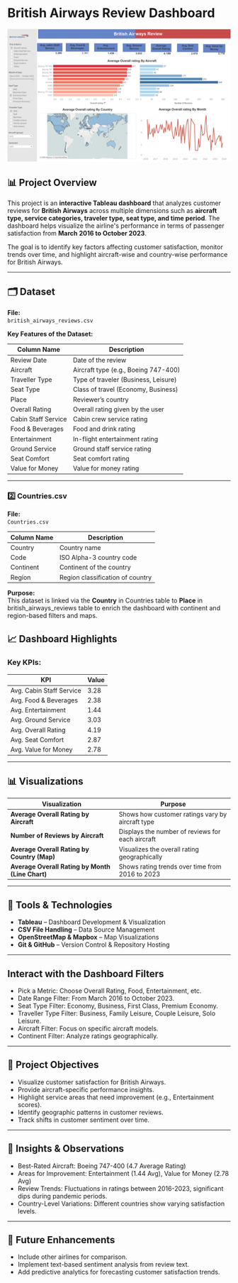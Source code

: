 # British Airways Review Dashboard

![Dashboard Screenshot](BA_SS.png)

## 📊 Project Overview

This project is an **interactive Tableau dashboard** that analyzes customer reviews for **British Airways** across multiple dimensions such as **aircraft type, service categories, traveler type, seat type, and time period**. The dashboard helps visualize the airline's performance in terms of passenger satisfaction from **March 2016 to October 2023**.

The goal is to identify key factors affecting customer satisfaction, monitor trends over time, and highlight aircraft-wise and country-wise performance for British Airways.

---

## 🗂️ Dataset

**File:**  
`british_airways_reviews.csv`

**Key Features of the Dataset:**

| Column Name            | Description                          |
|-----------------------|--------------------------------------|
| Review Date            | Date of the review                   |
| Aircraft               | Aircraft type (e.g., Boeing 747-400)|
| Traveller Type         | Type of traveler (Business, Leisure)|
| Seat Type              | Class of travel (Economy, Business) |
| Place                | Reviewer’s country                   |
| Overall Rating         | Overall rating given by the user    |
| Cabin Staff Service    | Cabin crew service rating           |
| Food & Beverages       | Food and drink rating               |
| Entertainment          | In-flight entertainment rating      |
| Ground Service         | Ground staff service rating         |
| Seat Comfort           | Seat comfort rating                 |
| Value for Money        | Value for money rating              |

---

### 2️⃣ Countries.csv

**File:**  
`Countries.csv`

| Column Name | Description                        |
|-------------|------------------------------------|
| Country     | Country name                       |
| Code        | ISO Alpha-3 country code           |
| Continent   | Continent of the country           |
| Region      | Region classification of country   |

**Purpose:**  
This dataset is linked via the **Country** in Countries table to **Place** in british_airways_reviews table to enrich the dashboard with continent and region-based filters and maps.


## 📈 Dashboard Highlights

### Key KPIs:

| KPI                      | Value |
|-------------------------|-------|
| Avg. Cabin Staff Service | 3.28  |
| Avg. Food & Beverages    | 2.38  |
| Avg. Entertainment       | 1.44  |
| Avg. Ground Service      | 3.03  |
| Avg. Overall Rating      | 4.19  |
| Avg. Seat Comfort        | 2.87  |
| Avg. Value for Money     | 2.78  |

---

## 📊 Visualizations

| Visualization                             | Purpose |
|-------------------------------------------|---------|
| **Average Overall Rating by Aircraft**    | Shows how customer ratings vary by aircraft type |
| **Number of Reviews by Aircraft**         | Displays the number of reviews for each aircraft |
| **Average Overall Rating by Country (Map)** | Visualizes the overall rating geographically |
| **Average Overall Rating by Month (Line Chart)** | Shows rating trends over time from 2016 to 2023 |

---

## 🧰 Tools & Technologies

- **Tableau** – Dashboard Development & Visualization
- **CSV File Handling** – Data Source Management
- **OpenStreetMap & Mapbox** – Map Visualizations
- **Git & GitHub** – Version Control & Repository Hosting

---

## Interact with the Dashboard Filters

- Pick a Metric: Choose Overall Rating, Food, Entertainment, etc.
- Date Range Filter: From March 2016 to October 2023.
- Seat Type Filter: Economy, Business, First Class, Premium Economy.
- Traveller Type Filter: Business, Family Leisure, Couple Leisure, Solo Leisure.
- Aircraft Filter: Focus on specific aircraft models.
- Continent Filter: Analyze ratings geographically.
  
---

## 🎯 Project Objectives
- Visualize customer satisfaction for British Airways.
- Provide aircraft-specific performance insights.
- Highlight service areas that need improvement (e.g., Entertainment scores).
- Identify geographic patterns in customer reviews.
- Track shifts in customer sentiment over time.

---

## 📌 Insights & Observations
- Best-Rated Aircraft: Boeing 747-400 (4.7 Average Rating)
- Areas for Improvement: Entertainment (1.44 Avg), Value for Money (2.78 Avg)
- Review Trends: Fluctuations in ratings between 2016-2023, significant dips during pandemic periods.
- Country-Level Variations: Different countries show varying satisfaction levels.

---

## 🚀 Future Enhancements
- Include other airlines for comparison.
- Implement text-based sentiment analysis from review text.
- Add predictive analytics for forecasting customer satisfaction trends.




